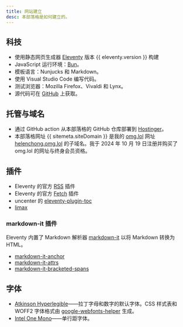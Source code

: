 ```yaml
---
title: 网站建立
desc: 本部落格是如何建立的。
---
```


## 科技
* 使用静态网页生成器 [Eleventy](https://www.11ty.dev/) 版本 {{ eleventy.version }} 构建
* JavaScript 运行环境：[Bun](https://bun.sh)。
* 模板语言：Nunjucks 和 Markdown。
* 使用 Visual Studio Code 编写代码。
* 测试浏览器：Mozilla Firefox、Vivaldi 和 Lynx。
* 源代码可在 [GitHub](https://github.com/helenclx/helenchong-blog) 上获取。

## 托管与域名
* 通过 GitHub action 从本部落格的 GitHub 仓库部署到 [Hostinger](https://www.hostinger.my/)。
* 本部落格网址 {{ sitemeta.siteDomain }} 是我的 [omg.lol](https://home.omg.lol/) 网址 [helenchong.omg.lol](https://helenchong.omg.lol/) 的子域名。我于 2024 年 10 月 19 日注册并购买了 omg.lol 的网址与终身会员资格。

## 插件
* Eleventy 的官方 [RSS](https://www.11ty.dev/docs/plugins/rss/) 插件
* Eleventy 的官方 [Fetch](https://www.11ty.dev/docs/plugins/fetch/) 插件
* uncenter 的 [eleventy-plugin-toc](https://www.npmjs.com/package/@uncenter/eleventy-plugin-toc)
* [limax](https://www.npmjs.com/package/limax)

### markdown-it 插件
Eleventy 内置了 Markdown 解析器 [markdown-it](https://www.npmjs.com/package/markdown-it) 以将 Markdown 转换为 HTML。
* [markdown-it-anchor](https://www.npmjs.com/package/markdown-it-anchor)
* [markdown-it-attrs](https://www.npmjs.com/package/markdown-it-attrs)
* [markdown-it-bracketed-spans](https://www.npmjs.com/package/markdown-it-bracketed-spans)

## 字体
* [Atkinson Hyperlegible](https://www.brailleinstitute.org/freefont/)——拉丁字母和数字的默认字体。CSS 样式表和 WOFF2 字体格式由 [google-webfonts-helper](https://gwfh.mranftl.com/fonts) 生成。
* [Intel One Mono](https://www.intel.com/content/www/us/en/company-overview/one-monospace-font.html)——单行距字体。